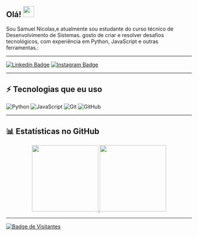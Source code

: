 ## Olá! <img src="https://raw.githubusercontent.com/aemmadi/aemmadi/master/wave.gif" width="30">

Sou Samuel Nicolas,e atualmente sou estudante do curso técnico de Desenvolvimento de Sistemas. gosto de criar e resolver desafios tecnológicos, com experiência em Python, JavaScript e outras ferramentas.:

---

[![Linkedin Badge](https://img.shields.io/badge/Samuel%20Nicolas-blue?style=flat-square&logo=Linkedin&logoColor=white&link=https://www.linkedin.com/in/Samuel-Nicolas/)](https://www.linkedin.com/in/samuel-nicolas-a28516367?utm_source=share&utm_campaign=share_via&utm_content=profile&utm_medium=android_app)
[![Instagram Badge](https://img.shields.io/badge/-@zSamuuXy-red?style=flat-square&logo=instagram&logoColor=white&link=https://www.instagram.com/zSamuuXy/)](https://www.instagram.com/zSamuuXy/)

---

## ⚡ Tecnologias que eu uso

![Python](https://img.shields.io/badge/-Python-black?style=flat-square&logo=Python)
![JavaScript](https://img.shields.io/badge/-JavaScript-black?style=flat-square&logo=javascript)
![Git](https://img.shields.io/badge/-Git-black?style=flat-square&logo=git)
![GitHub](https://img.shields.io/badge/-GitHub-181717?style=flat-square&logo=github)

---

## 📊 Estatísticas no GitHub

<div align="center">
  <a href="https://github.com/zSamuuXy">
  <img height="180em" src="https://github-readme-stats.vercel.app/api?username=zSamuuXy&show_icons=true&theme=tokyonight&include_all_commits=true&count_private=true"/>
  <img height="180em" src="https://github-readme-stats.vercel.app/api/top-langs/?username=zSamuuXy&layout=compact&langs_count=0&theme=tokyonight"/>
</div>

---

![Badge de Visitantes](https://visitor-badge.laobi.icu/badge?page_id=zSamuuXy)
